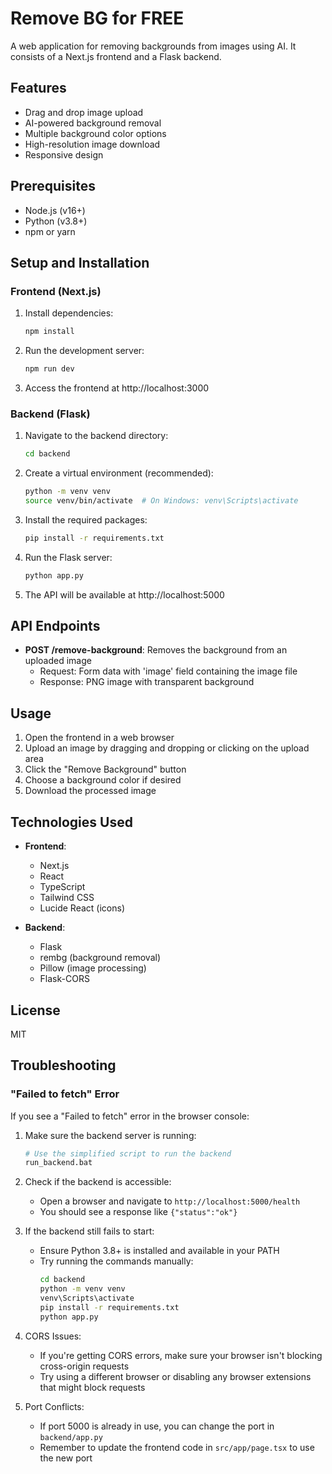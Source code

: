 # Remove BG for FREE

A web application for removing backgrounds from images using AI. It consists of a Next.js frontend and a Flask backend.

## Features

- Drag and drop image upload
- AI-powered background removal
- Multiple background color options
- High-resolution image download
- Responsive design

## Prerequisites

- Node.js (v16+)
- Python (v3.8+)
- npm or yarn

## Setup and Installation

### Frontend (Next.js)

1. Install dependencies:
   ```bash
   npm install
   ```

2. Run the development server:
   ```bash
   npm run dev
   ```

3. Access the frontend at http://localhost:3000

### Backend (Flask)

1. Navigate to the backend directory:
   ```bash
   cd backend
   ```

2. Create a virtual environment (recommended):
   ```bash
   python -m venv venv
   source venv/bin/activate  # On Windows: venv\Scripts\activate
   ```

3. Install the required packages:
   ```bash
   pip install -r requirements.txt
   ```

4. Run the Flask server:
   ```bash
   python app.py
   ```

5. The API will be available at http://localhost:5000

## API Endpoints

- **POST /remove-background**: Removes the background from an uploaded image
  - Request: Form data with 'image' field containing the image file
  - Response: PNG image with transparent background

## Usage

1. Open the frontend in a web browser
2. Upload an image by dragging and dropping or clicking on the upload area
3. Click the "Remove Background" button
4. Choose a background color if desired
5. Download the processed image

## Technologies Used

- **Frontend**:
  - Next.js
  - React
  - TypeScript
  - Tailwind CSS
  - Lucide React (icons)

- **Backend**:
  - Flask
  - rembg (background removal)
  - Pillow (image processing)
  - Flask-CORS

## License

MIT

## Troubleshooting

### "Failed to fetch" Error
If you see a "Failed to fetch" error in the browser console:

1. Make sure the backend server is running:
   ```bash
   # Use the simplified script to run the backend
   run_backend.bat
   ```

2. Check if the backend is accessible:
   - Open a browser and navigate to `http://localhost:5000/health`
   - You should see a response like `{"status":"ok"}`

3. If the backend still fails to start:
   - Ensure Python 3.8+ is installed and available in your PATH
   - Try running the commands manually:
     ```bash
     cd backend
     python -m venv venv
     venv\Scripts\activate
     pip install -r requirements.txt
     python app.py
     ```

4. CORS Issues:
   - If you're getting CORS errors, make sure your browser isn't blocking cross-origin requests
   - Try using a different browser or disabling any browser extensions that might block requests

5. Port Conflicts:
   - If port 5000 is already in use, you can change the port in `backend/app.py`
   - Remember to update the frontend code in `src/app/page.tsx` to use the new port
